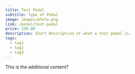 ```yaml
---
title: Test Pedal
subtitle: Type of Pedal
image: images/photo.png
link: /pedal/test-pedal
price: 150.00
description: Short Description of what a test pedal is.
tags:
  - tag1
  - tag2
  - tag3
---
```


This is the additional content?